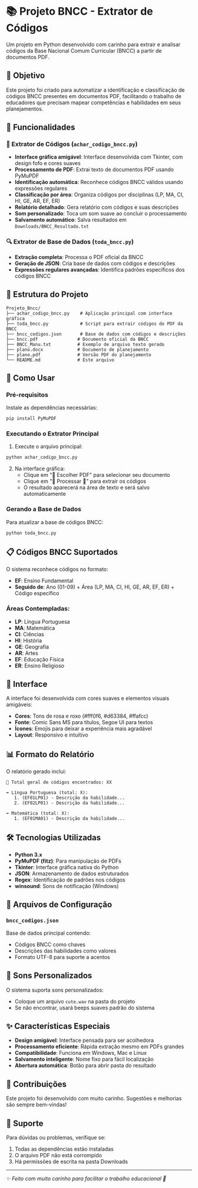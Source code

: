 # 📚 Projeto BNCC - Extrator de Códigos

Um projeto em Python desenvolvido com carinho para extrair e analisar códigos da Base Nacional Comum Curricular (BNCC) a partir de documentos PDF.

## 🎯 Objetivo

Este projeto foi criado para automatizar a identificação e classificação de códigos BNCC presentes em documentos PDF, facilitando o trabalho de educadores que precisam mapear competências e habilidades em seus planejamentos.

## 🌟 Funcionalidades

### 📖 Extrator de Códigos (`achar_codigo_bncc.py`)
- **Interface gráfica amigável**: Interface desenvolvida com Tkinter, com design fofo e cores suaves
- **Processamento de PDF**: Extrai texto de documentos PDF usando PyMuPDF
- **Identificação automática**: Reconhece códigos BNCC válidos usando expressões regulares
- **Classificação por área**: Organiza códigos por disciplinas (LP, MA, CI, HI, GE, AR, EF, ER)
- **Relatório detalhado**: Gera relatório com códigos e suas descrições
- **Som personalizado**: Toca um som suave ao concluir o processamento
- **Salvamento automático**: Salva resultados em `Downloads/BNCC_Resultado.txt`

### 🔍 Extrator de Base de Dados (`toda_bncc.py`)
- **Extração completa**: Processa o PDF oficial da BNCC
- **Geração de JSON**: Cria base de dados com códigos e descrições
- **Expressões regulares avançadas**: Identifica padrões específicos dos códigos BNCC

## 📁 Estrutura do Projeto

```
Projeto_Bncc/
├── achar_codigo_bncc.py    # Aplicação principal com interface gráfica
├── toda_bncc.py            # Script para extrair códigos do PDF da BNCC
├── bncc_codigos.json       # Base de dados com códigos e descrições
├── bncc.pdf               # Documento oficial da BNCC
├── BNCC_Manu.txt          # Exemplo de arquivo texto gerado
├── plano.docx             # Documento de planejamento
├── plano.pdf              # Versão PDF do planejamento
└── README.md              # Este arquivo
```

## 🚀 Como Usar

### Pré-requisitos

Instale as dependências necessárias:

```bash
pip install PyMuPDF
```

### Executando o Extrator Principal

1. Execute o arquivo principal:
```bash
python achar_codigo_bncc.py
```

2. Na interface gráfica:
   - Clique em "📂 Escolher PDF" para selecionar seu documento
   - Clique em "💜 Processar 💜" para extrair os códigos
   - O resultado aparecerá na área de texto e será salvo automaticamente

### Gerando a Base de Dados

Para atualizar a base de códigos BNCC:

```bash
python toda_bncc.py
```

## 📋 Códigos BNCC Suportados

O sistema reconhece códigos no formato:
- **EF**: Ensino Fundamental
- **Seguido de**: Ano (01-09) + Área (LP, MA, CI, HI, GE, AR, EF, ER) + Código específico

### Áreas Contempladas:
- **LP**: Língua Portuguesa
- **MA**: Matemática  
- **CI**: Ciências
- **HI**: História
- **GE**: Geografia
- **AR**: Artes
- **EF**: Educação Física
- **ER**: Ensino Religioso

## 🎨 Interface

A interface foi desenvolvida com cores suaves e elementos visuais amigáveis:
- **Cores**: Tons de rosa e roxo (#fff0f6, #d63384, #ffafcc)
- **Fonte**: Comic Sans MS para títulos, Segoe UI para textos
- **Ícones**: Emojis para deixar a experiência mais agradável
- **Layout**: Responsivo e intuitivo

## 📊 Formato do Relatório

O relatório gerado inclui:
```
📄 Total geral de códigos encontrados: XX

➡ Língua Portuguesa (total: X):
   1. (EF01LP01) - Descrição da habilidade...
   2. (EF02LP01) - Descrição da habilidade...

➡ Matemática (total: X):
   1. (EF01MA01) - Descrição da habilidade...
```

## 🛠 Tecnologias Utilizadas

- **Python 3.x**
- **PyMuPDF (fitz)**: Para manipulação de PDFs
- **Tkinter**: Interface gráfica nativa do Python
- **JSON**: Armazenamento de dados estruturados
- **Regex**: Identificação de padrões nos códigos
- **winsound**: Sons de notificação (Windows)

## 📝 Arquivos de Configuração

### `bncc_codigos.json`
Base de dados principal contendo:
- Códigos BNCC como chaves
- Descrições das habilidades como valores
- Formato UTF-8 para suporte a acentos

## 🎵 Sons Personalizados

O sistema suporta sons personalizados:
- Coloque um arquivo `cute.wav` na pasta do projeto
- Se não encontrar, usará beeps suaves padrão do sistema

## ✨ Características Especiais

- **Design amigável**: Interface pensada para ser acolhedora
- **Processamento eficiente**: Rápida extração mesmo em PDFs grandes
- **Compatibilidade**: Funciona em Windows, Mac e Linux
- **Salvamento inteligente**: Nome fixo para fácil localização
- **Abertura automática**: Botão para abrir pasta do resultado

## 🤝 Contribuições

Este projeto foi desenvolvido com muito carinho. Sugestões e melhorias são sempre bem-vindas!

## 📧 Suporte

Para dúvidas ou problemas, verifique se:
1. Todas as dependências estão instaladas
2. O arquivo PDF não está corrompido
3. Há permissões de escrita na pasta Downloads

---

*✨ Feito com muito carinho para facilitar o trabalho educacional 💜*
